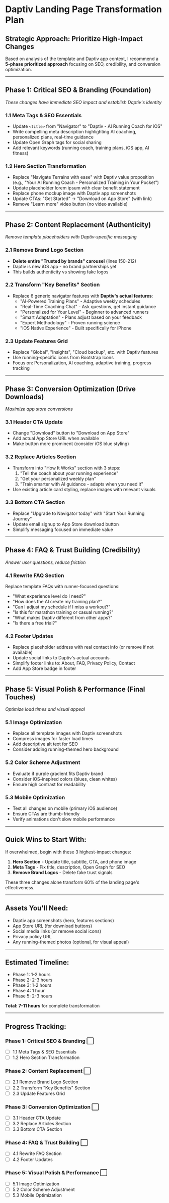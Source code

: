 # Daptiv Landing Page Transformation Plan

## Strategic Approach: Prioritize High-Impact Changes

Based on analysis of the template and Daptiv app context, I recommend a **5-phase prioritized approach** focusing on SEO, credibility, and conversion optimization.

---

## **Phase 1: Critical SEO & Branding (Foundation)**
*These changes have immediate SEO impact and establish Daptiv's identity*

### 1.1 Meta Tags & SEO Essentials
- Update `<title>` from "Navigator" to "Daptiv - AI Running Coach for iOS"
- Write compelling meta description highlighting AI coaching, personalized plans, real-time guidance
- Update Open Graph tags for social sharing
- Add relevant keywords (running coach, training plans, iOS app, AI fitness)

### 1.2 Hero Section Transformation
- Replace "Navigate Terrains with ease" with Daptiv value proposition (e.g., "Your AI Running Coach - Personalized Training in Your Pocket")
- Update placeholder lorem ipsum with clear benefit statement
- Replace phone mockup image with Daptiv app screenshots
- Update CTAs: "Get Started" → "Download on App Store" (with link)
- Remove "Learn more" video button (no video available)

---

## **Phase 2: Content Replacement (Authenticity)**
*Remove template placeholders with Daptiv-specific messaging*

### 2.1 Remove Brand Logo Section
- **Delete entire "Trusted by brands" carousel** (lines 150-212)
- Daptiv is new iOS app - no brand partnerships yet
- This builds authenticity vs showing fake logos

### 2.2 Transform "Key Benefits" Section
- Replace 6 generic navigator features with **Daptiv's actual features**:
  - "AI-Powered Training Plans" - Adaptive weekly schedules
  - "Real-Time Coaching Chat" - Ask questions, get instant guidance
  - "Personalized for Your Level" - Beginner to advanced runners
  - "Smart Adaptation" - Plans adjust based on your feedback
  - "Expert Methodology" - Proven running science
  - "iOS Native Experience" - Built specifically for iPhone

### 2.3 Update Features Grid
- Replace "Global", "Insights", "Cloud backup", etc. with Daptiv features
- Use running-specific icons from Bootstrap Icons
- Focus on: Personalization, AI coaching, adaptive training, progress tracking

---

## **Phase 3: Conversion Optimization (Drive Downloads)**
*Maximize app store conversions*

### 3.1 Header CTA Update
- Change "Download" button to "Download on App Store"
- Add actual App Store URL when available
- Make button more prominent (consider iOS blue styling)

### 3.2 Replace Articles Section
- Transform into "How It Works" section with 3 steps:
  1. "Tell the coach about your running experience"
  2. "Get your personalized weekly plan"
  3. "Train smarter with AI guidance - adapts when you need it"
- Use existing article card styling, replace images with relevant visuals

### 3.3 Bottom CTA Section
- Replace "Upgrade to Navigator today" with "Start Your Running Journey"
- Update email signup to App Store download button
- Simplify messaging focused on immediate value

---

## **Phase 4: FAQ & Trust Building (Credibility)**
*Answer user questions, reduce friction*

### 4.1 Rewrite FAQ Section
Replace template FAQs with runner-focused questions:
- "What experience level do I need?"
- "How does the AI create my training plan?"
- "Can I adjust my schedule if I miss a workout?"
- "Is this for marathon training or casual running?"
- "What makes Daptiv different from other apps?"
- "Is there a free trial?"

### 4.2 Footer Updates
- Replace placeholder address with real contact info (or remove if not available)
- Update social links to Daptiv's actual accounts
- Simplify footer links to: About, FAQ, Privacy Policy, Contact
- Add App Store badge in footer

---

## **Phase 5: Visual Polish & Performance (Final Touches)**
*Optimize load times and visual appeal*

### 5.1 Image Optimization
- Replace all template images with Daptiv screenshots
- Compress images for faster load times
- Add descriptive alt text for SEO
- Consider adding running-themed hero background

### 5.2 Color Scheme Adjustment
- Evaluate if purple gradient fits Daptiv brand
- Consider iOS-inspired colors (blues, clean whites)
- Ensure high contrast for readability

### 5.3 Mobile Optimization
- Test all changes on mobile (primary iOS audience)
- Ensure CTAs are thumb-friendly
- Verify animations don't slow mobile performance

---

## **Quick Wins to Start With:**
If overwhelmed, begin with these 3 highest-impact changes:

1. **Hero Section** - Update title, subtitle, CTA, and phone image
2. **Meta Tags** - Fix title, description, Open Graph for SEO
3. **Remove Brand Logos** - Delete fake trust signals

These three changes alone transform 60% of the landing page's effectiveness.

---

## **Assets You'll Need:**
- Daptiv app screenshots (hero, features sections)
- App Store URL (for download buttons)
- Social media links (or remove social icons)
- Privacy policy URL
- Any running-themed photos (optional, for visual appeal)

---

## **Estimated Timeline:**
- Phase 1: 1-2 hours
- Phase 2: 2-3 hours
- Phase 3: 1-2 hours
- Phase 4: 1 hour
- Phase 5: 2-3 hours

**Total: 7-11 hours** for complete transformation

---

## **Progress Tracking:**

### Phase 1: Critical SEO & Branding ⬜
- [ ] 1.1 Meta Tags & SEO Essentials
- [ ] 1.2 Hero Section Transformation

### Phase 2: Content Replacement ⬜
- [ ] 2.1 Remove Brand Logo Section
- [ ] 2.2 Transform "Key Benefits" Section
- [ ] 2.3 Update Features Grid

### Phase 3: Conversion Optimization ⬜
- [ ] 3.1 Header CTA Update
- [ ] 3.2 Replace Articles Section
- [ ] 3.3 Bottom CTA Section

### Phase 4: FAQ & Trust Building ⬜
- [ ] 4.1 Rewrite FAQ Section
- [ ] 4.2 Footer Updates

### Phase 5: Visual Polish & Performance ⬜
- [ ] 5.1 Image Optimization
- [ ] 5.2 Color Scheme Adjustment
- [ ] 5.3 Mobile Optimization
